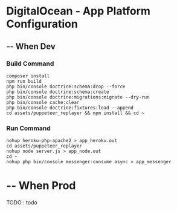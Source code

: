 # DigitalOcean - App Platform Configuration

## -- When Dev
### Build Command

~~~
composer install
npm run build
php bin/console doctrine:schema:drop --force
php bin/console doctrine:schema:create
php bin/console doctrine:migrations:migrate --dry-run
php bin/console cache:clear
php bin/console doctrine:fixtures:load --append
cd assets/puppeteer_replayer && npm install && cd ~
~~~

### Run Command

~~~
nohup heroku-php-apache2 > app_heroku.out
cd assets/puppeteer_replayer
nohup node server.js > app_node.out
cd ~
nohup php bin/console messenger:consume async > app_messenger
~~~

# -- When Prod

TODO : todo